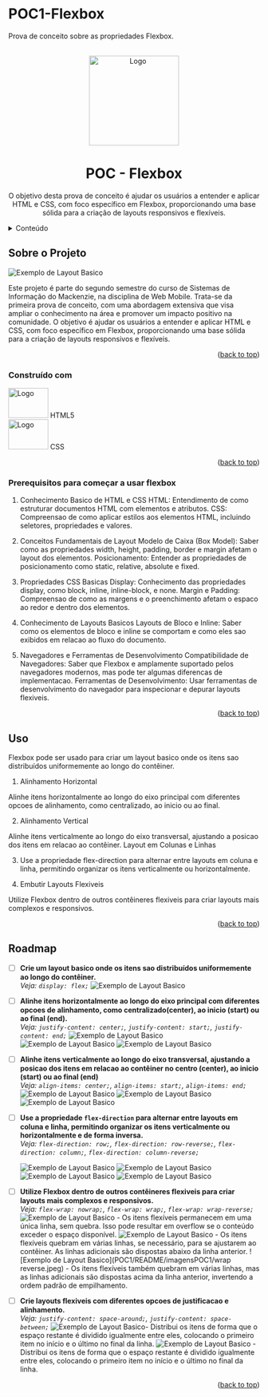  # POC1-Flexbox
Prova de conceito sobre as propriedades Flexbox.

<a id="readme-top"></a>

<br />
<div align="center">
  <a href="https://github.com/GabrielUrbinati/POC1-Flexbox">
    <img src="POC1/README/flexbox1.png" alt="Logo" width="180" height="180">
  </a>

<h1 align="center">POC - Flexbox</h3>

  <p align="center">
  O objetivo desta prova de conceito é ajudar os usuários a entender e aplicar HTML e CSS, com foco específico em Flexbox, proporcionando uma base sólida para a criação de layouts responsivos e flexíveis.
  </p>
</div>



<!-- TABLE OF CONTENTS -->
<details>
  <summary>Conteúdo</summary>
  <ol>
    <li>
      <a href="#about-the-project">Sobre o Projeto</a>
      <ul>
        <li><a href="#built-with">Construído com</a></li>
      </ul>
    </li>
    <li>
      <ul>
        <li><a href="#prerequisites">Pré-requisitos</a></li>
      </ul>
    </li>
    <li><a href="#usage">Uso</a></li>
    <li><a href="#roadmap">Roadmap</a></li>
    <li><a href="#contact">Contato</a></li>
  </ol>
</details>



<!-- ABOUT THE PROJECT -->
## Sobre o Projeto
![Exemplo de Layout Basico](POC1/README/PROJETO.png)

Este projeto é parte do segundo semestre do curso de Sistemas de Informação do Mackenzie, na disciplina de Web Mobile. Trata-se da primeira prova de conceito, com uma abordagem extensiva que visa ampliar o conhecimento na área e promover um impacto positivo na comunidade. O objetivo é ajudar os usuários a entender e aplicar HTML e CSS, com foco específico em Flexbox, proporcionando uma base sólida para a criação de layouts responsivos e flexíveis.

<p align="right">(<a href="#readme-top">back to top</a>)</p>



### Construído com

<img src="POC1/README/HTML.png" alt="Logo" width="80" height="60"> HTML5 <br>
<img src="POC1/README/css.png" alt="Logo" width="80" height="60">  CSS

<p align="right">(<a href="#readme-top">back to top</a>)</p>



### Prerequisitos para começar a usar flexbox


1. Conhecimento Basico de HTML e CSS
HTML: Entendimento de como estruturar documentos HTML com elementos e atributos.
CSS: Compreensao de como aplicar estilos aos elementos HTML, incluindo seletores, propriedades e valores.

2. Conceitos Fundamentais de Layout
Modelo de Caixa (Box Model): Saber como as propriedades width, height, padding, border e margin afetam o layout dos elementos.
Posicionamento: Entender as propriedades de posicionamento como static, relative, absolute e fixed.

3. Propriedades CSS Basicas
Display: Conhecimento das propriedades display, como block, inline, inline-block, e none.
Margin e Padding: Compreensao de como as margens e o preenchimento afetam o espaco ao redor e dentro dos elementos.

4. Conhecimento de Layouts Basicos
Layouts de Bloco e Inline: Saber como os elementos de bloco e inline se comportam e como eles sao exibidos em relacao ao fluxo do documento.

5. Navegadores e Ferramentas de Desenvolvimento
Compatibilidade de Navegadores: Saber que Flexbox e amplamente suportado pelos navegadores modernos, mas pode ter algumas diferencas de implementacao.
Ferramentas de Desenvolvimento: Usar ferramentas de desenvolvimento do navegador para inspecionar e depurar layouts flexiveis.


<p align="right">(<a href="#readme-top">back to top</a>)</p>



<!-- USAGE EXAMPLES -->
## Uso


 Flexbox pode ser usado para criar um layout basico onde os itens sao distribuídos uniformemente ao longo do contêiner.

1. Alinhamento Horizontal

  Alinhe itens horizontalmente ao longo do eixo principal com diferentes opcoes de alinhamento, como centralizado, ao inicio ou ao final.

2. Alinhamento Vertical

Alinhe itens verticalmente ao longo do eixo transversal, ajustando a posicao dos itens em relacao ao contêiner.
Layout em Colunas e Linhas

3. Use a propriedade flex-direction para alternar entre layouts em coluna e linha, permitindo organizar os itens    verticalmente ou horizontalmente.

4. Embutir Layouts Flexiveis

  Utilize Flexbox dentro de outros contêineres flexiveis para criar layouts mais complexos e responsivos.

<p align="right">(<a href="#readme-top">back to top</a>)</p>



<!-- ROADMAP -->
## Roadmap

- [ ] **Crie um layout basico onde os itens sao distribuídos uniformemente ao longo do contêiner.**  
  *Veja: `display: flex;`*
   ![Exemplo de Layout Basico](POC1/README/flex.jpeg)

- [ ] **Alinhe itens horizontalmente ao longo do eixo principal com diferentes opcoes de alinhamento, como centralizado(center), ao inicio (start) ou ao final (end).**  
  *Veja: `justify-content: center;`, `justify-content: start;`, `justify-content: end;`*
  ![Exemplo de Layout Basico](POC1/README/JC-center.jpeg)
  ![Exemplo de Layout Basico](POC1/README/JC-start.jpeg)
  ![Exemplo de Layout Basico](POC1/README/JC-end.jpeg)

- [ ] **Alinhe itens verticalmente ao longo do eixo transversal, ajustando a posicao dos itens em relacao ao contêiner no centro (center), ao inicio (start) ou ao final (end)**  
  *Veja: `align-items: center;`, `align-items: start;`, `align-items: end;`*
  ![Exemplo de Layout Basico](POC1/README/align-items-center.jpeg)
  ![Exemplo de Layout Basico](POC1/README/align-items-start.jpeg)
  ![Exemplo de Layout Basico](POC1/README/align-items-end.jpeg)

- [ ] **Use a propriedade `flex-direction` para alternar entre layouts em coluna e linha, permitindo organizar os itens verticalmente ou horizontalmente e de forma inversa.**  
  *Veja: `flex-direction: row;`, `flex-direction: row-reverse;`, `flex-direction: column;`, `flex-direction: column-reverse;`*<br>

  
  ![Exemplo de Layout Basico](POC1/README/direc-row.jpeg)
  ![Exemplo de Layout Basico](POC1/README/row-reverse)
  ![Exemplo de Layout Basico](POC1/README/direc-column.jpeg)
  ![Exemplo de Layout Basico](POC1/README/column-reverse.jpeg)

- [ ] **Utilize Flexbox dentro de outros contêineres flexiveis para criar layouts mais complexos e responsivos.**  
  *Veja: `flex-wrap: nowrap;`, `flex-wrap: wrap;`, `flex-wrap: wrap-reverse;`*
  ![Exemplo de Layout Basico](POC1/README/nowrap.jpeg) - Os itens flexíveis permanecem em uma única linha, sem quebra. Isso pode resultar em overflow se o conteúdo exceder o espaço disponível. 
  ![Exemplo de Layout Basico](POC1/README/wrap.jpeg) - Os itens flexíveis quebram em várias linhas, se necessário, para se ajustarem ao contêiner. As linhas adicionais são dispostas abaixo da linha anterior.
  ![Exemplo de Layout Basico](POC1/README/imagensPOC1/wrap reverse.jpeg) - Os itens flexíveis também quebram em várias linhas, mas as linhas adicionais são dispostas acima da linha anterior, invertendo a ordem padrão de empilhamento.

- [ ] **Crie layouts flexiveis com diferentes opcoes de justificacao e alinhamento.**  
  *Veja: `justify-content: space-around;`, `justify-content: space-between;`*
  ![Exemplo de Layout Basico](POC1/README/JC-space-around.jpeg)- Distribui os itens de forma que o espaço restante é dividido igualmente entre eles, colocando o primeiro item no início e o último no final da linha.
  ![Exemplo de Layout Basico](POC1/README/JC-space-between.jpeg) - Distribui os itens de forma que o espaço restante é dividido igualmente entre eles, colocando o primeiro item no início e o último no final da linha.

<p align="right">(<a href="#readme-top">back to top</a>)</p>







